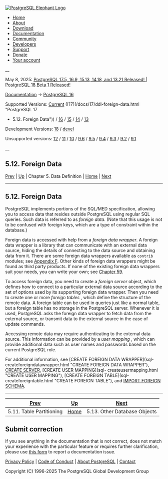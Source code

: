 [ ![PostgreSQL Elephant Logo](/media/img/about/press/elephant.png) ](/)

  * [Home](/ "Home")
  * [About](/about/ "About")
  * [Download](/download/ "Download")
  * [Documentation](/docs/ "Documentation")
  * [Community](/community/ "Community")
  * [Developers](/developer/ "Developers")
  * [Support](/support/ "Support")
  * [Donate](/about/donate/ "Donate")
  * [Your account](/account/ "Your account")

__

May 8, 2025: [ PostgreSQL 17.5, 16.9, 15.13, 14.18, and 13.21 Released! ](/about/news/postgresql-175-169-1513-1418-and-1321-released-3072/) | [ PostgreSQL 18 Beta 1 Released! ](/about/news/postgresql-18-beta-1-released-3070/)

[Documentation](/docs/ "Documentation") -> [PostgreSQL
16](/docs/16/index.html)

Supported Versions: [Current](/docs/current/ddl-foreign-data.html "PostgreSQL
17 - 5.12. Foreign Data") ([17](/docs/17/ddl-foreign-data.html "PostgreSQL 17
- 5.12. Foreign Data")) / [16](/docs/16/ddl-foreign-data.html "PostgreSQL 16 -
5.12. Foreign Data") / [15](/docs/15/ddl-foreign-data.html "PostgreSQL 15 -
5.12. Foreign Data") / [14](/docs/14/ddl-foreign-data.html "PostgreSQL 14 -
5.12. Foreign Data") / [13](/docs/13/ddl-foreign-data.html "PostgreSQL 13 -
5.12. Foreign Data")

Development Versions: [18](/docs/18/ddl-foreign-data.html "PostgreSQL 18 -
5.12. Foreign Data") / [devel](/docs/devel/ddl-foreign-data.html "PostgreSQL
devel - 5.12. Foreign Data")

Unsupported versions: [12](/docs/12/ddl-foreign-data.html "PostgreSQL 12 -
5.12. Foreign Data") / [11](/docs/11/ddl-foreign-data.html "PostgreSQL 11 -
5.12. Foreign Data") / [10](/docs/10/ddl-foreign-data.html "PostgreSQL 10 -
5.12. Foreign Data") / [9.6](/docs/9.6/ddl-foreign-data.html "PostgreSQL 9.6 -
5.12. Foreign Data") / [9.5](/docs/9.5/ddl-foreign-data.html "PostgreSQL 9.5 -
5.12. Foreign Data") / [9.4](/docs/9.4/ddl-foreign-data.html "PostgreSQL 9.4 -
5.12. Foreign Data") / [9.3](/docs/9.3/ddl-foreign-data.html "PostgreSQL 9.3 -
5.12. Foreign Data") / [9.2](/docs/9.2/ddl-foreign-data.html "PostgreSQL 9.2 -
5.12. Foreign Data") / [9.1](/docs/9.1/ddl-foreign-data.html "PostgreSQL 9.1 -
5.12. Foreign Data")

__

5.12. Foreign Data  
---  
[Prev](ddl-partitioning.html "5.11. Table Partitioning")  | [Up](ddl.html "Chapter 5. Data Definition") | Chapter 5. Data Definition | [Home](index.html "PostgreSQL 16.9 Documentation") |  [Next](ddl-others.html "5.13. Other Database Objects")  
  
* * *

## 5.12. Foreign Data #

PostgreSQL implements portions of the SQL/MED specification, allowing you to
access data that resides outside PostgreSQL using regular SQL queries. Such
data is referred to as _foreign data_. (Note that this usage is not to be
confused with foreign keys, which are a type of constraint within the
database.)

Foreign data is accessed with help from a _foreign data wrapper_. A foreign
data wrapper is a library that can communicate with an external data source,
hiding the details of connecting to the data source and obtaining data from
it. There are some foreign data wrappers available as `contrib` modules; see
[Appendix F](contrib.html "Appendix F. Additional Supplied Modules and
Extensions"). Other kinds of foreign data wrappers might be found as third
party products. If none of the existing foreign data wrappers suit your needs,
you can write your own; see [Chapter 59](fdwhandler.html "Chapter 59. Writing
a Foreign Data Wrapper").

To access foreign data, you need to create a _foreign server_ object, which
defines how to connect to a particular external data source according to the
set of options used by its supporting foreign data wrapper. Then you need to
create one or more _foreign tables_ , which define the structure of the remote
data. A foreign table can be used in queries just like a normal table, but a
foreign table has no storage in the PostgreSQL server. Whenever it is used,
PostgreSQL asks the foreign data wrapper to fetch data from the external
source, or transmit data to the external source in the case of update
commands.

Accessing remote data may require authenticating to the external data source.
This information can be provided by a _user mapping_ , which can provide
additional data such as user names and passwords based on the current
PostgreSQL role.

For additional information, see [CREATE FOREIGN DATA WRAPPER](sql-
createforeigndatawrapper.html "CREATE FOREIGN DATA WRAPPER"), [CREATE
SERVER](sql-createserver.html "CREATE SERVER"), [CREATE USER MAPPING](sql-
createusermapping.html "CREATE USER MAPPING"), [CREATE FOREIGN TABLE](sql-
createforeigntable.html "CREATE FOREIGN TABLE"), and [IMPORT FOREIGN
SCHEMA](sql-importforeignschema.html "IMPORT FOREIGN SCHEMA").

* * *

[Prev](ddl-partitioning.html "5.11. Table Partitioning")  | [Up](ddl.html "Chapter 5. Data Definition") |  [Next](ddl-others.html "5.13. Other Database Objects")  
---|---|---  
5.11. Table Partitioning  | [Home](index.html "PostgreSQL 16.9 Documentation") |  5.13. Other Database Objects  
  
## Submit correction

If you see anything in the documentation that is not correct, does not match
your experience with the particular feature or requires further clarification,
please use [this form](/account/comments/new/16/ddl-foreign-data.html/) to
report a documentation issue.

[Privacy Policy](/about/privacypolicy) | [Code of Conduct](/about/policies/coc/) | [About PostgreSQL](/about/) | [Contact](/about/contact/)  

Copyright (C) 1996-2025 The PostgreSQL Global Development Group

